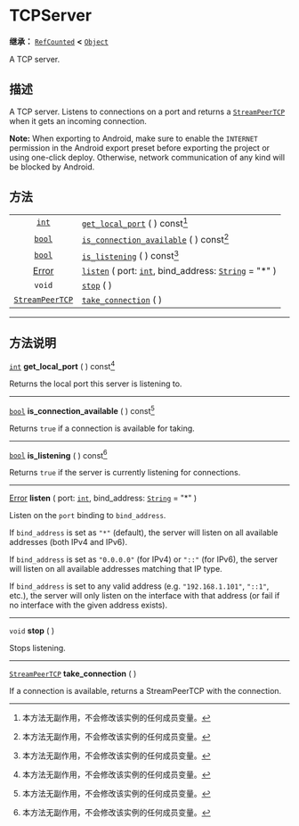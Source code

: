 <!-- ⚠ 请勿编辑本文件 ⚠ -->
<!-- 本文档使用脚本从 WeDot 引擎源码仓库生成。 -->
<!-- 生成脚本：https://github.com/WeDot-Engine/WeDot/tree/4.3/doc/tools/make_md.py； -->
<!-- 原文件：https://github.com/WeDot-Engine/WeDot/tree/4.3/doc/classes/TCPServer.xml。 -->

<div id="_class_tcpserver"></div>

# TCPServer

**继承：** [`RefCounted`](class_refcounted.md) **<** [`Object`](class_object.md)

A TCP server.

## 描述

A TCP server. Listens to connections on a port and returns a [`StreamPeerTCP`](class_streampeertcp.md) when it gets an incoming connection.

 **Note:** When exporting to Android, make sure to enable the `INTERNET` permission in the Android export preset before exporting the project or using one-click deploy. Otherwise, network communication of any kind will be blocked by Android.

## 方法

|||
|:-:|:--|
| [`int`](class_int.md)                     | [`get_local_port`](#class_tcpserver_method_get_local_port) ( ) const[^const]                                                |
| [`bool`](class_bool.md)                   | [`is_connection_available`](#class_tcpserver_method_is_connection_available) ( ) const[^const]                              |
| [`bool`](class_bool.md)                   | [`is_listening`](#class_tcpserver_method_is_listening) ( ) const[^const]                                                    |
| [Error](#enum_@globalscope_error)         | [`listen`](#class_tcpserver_method_listen) ( port: [`int`](class_int.md), bind_address: [`String`](class_string.md) = "*" ) |
| `void`                                    | [`stop`](#class_tcpserver_method_stop) ( )                                                                                  |
| [`StreamPeerTCP`](class_streampeertcp.md) | [`take_connection`](#class_tcpserver_method_take_connection) ( )                                                            |

<!-- rst-class:: classref-section-separator -->

---

## 方法说明

<div id="_class_tcpserver_method_get_local_port"></div>

[`int`](class_int.md) **get_local_port** ( ) const[^const]<div id="class_tcpserver_method_get_local_port"></div>

Returns the local port this server is listening to.

<!-- rst-class:: classref-item-separator -->

---

<div id="_class_tcpserver_method_is_connection_available"></div>

[`bool`](class_bool.md) **is_connection_available** ( ) const[^const]<div id="class_tcpserver_method_is_connection_available"></div>

Returns `true` if a connection is available for taking.

<!-- rst-class:: classref-item-separator -->

---

<div id="_class_tcpserver_method_is_listening"></div>

[`bool`](class_bool.md) **is_listening** ( ) const[^const]<div id="class_tcpserver_method_is_listening"></div>

Returns `true` if the server is currently listening for connections.

<!-- rst-class:: classref-item-separator -->

---

<div id="_class_tcpserver_method_listen"></div>

[Error](#enum_@globalscope_error) **listen** ( port: [`int`](class_int.md), bind_address: [`String`](class_string.md) = "*" )<div id="class_tcpserver_method_listen"></div>

Listen on the `port` binding to `bind_address`.

If `bind_address` is set as `"*"` (default), the server will listen on all available addresses (both IPv4 and IPv6).

If `bind_address` is set as `"0.0.0.0"` (for IPv4) or `"::"` (for IPv6), the server will listen on all available addresses matching that IP type.

If `bind_address` is set to any valid address (e.g. `"192.168.1.101"`, `"::1"`, etc.), the server will only listen on the interface with that address (or fail if no interface with the given address exists).

<!-- rst-class:: classref-item-separator -->

---

<div id="_class_tcpserver_method_stop"></div>

`void` **stop** ( )<div id="class_tcpserver_method_stop"></div>

Stops listening.

<!-- rst-class:: classref-item-separator -->

---

<div id="_class_tcpserver_method_take_connection"></div>

[`StreamPeerTCP`](class_streampeertcp.md) **take_connection** ( )<div id="class_tcpserver_method_take_connection"></div>

If a connection is available, returns a StreamPeerTCP with the connection.

[^virtual]: 本方法通常需要用户覆盖才能生效。
[^const]: 本方法无副作用，不会修改该实例的任何成员变量。
[^vararg]: 本方法除了能接受在此处描述的参数外，还能够继续接受任意数量的参数。
[^constructor]: 本方法用于构造某个类型。
[^static]: 调用本方法无需实例，可直接使用类名进行调用。
[^operator]: 本方法描述的是使用本类型作为左操作数的有效运算符。
[^bitfield]: 这个值是由下列位标志构成位掩码的整数。
[^void]: 无返回值。
